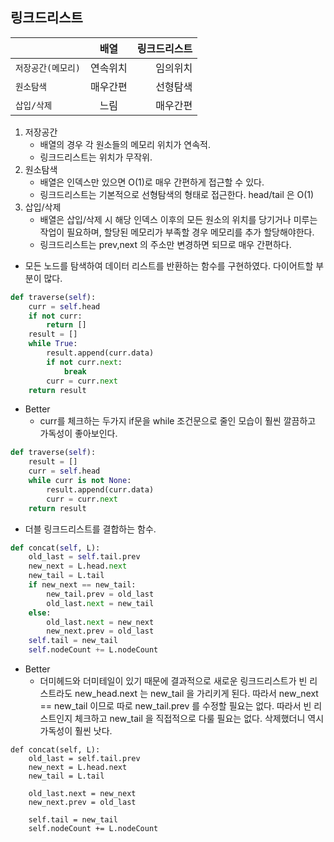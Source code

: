 링크드리스트
------
|  | 배열 | 링크드리스트 |
|---|:---:|---:|
`저장공간(메모리)` | 연속위치 | 임의위치 |
`원소탐색` | 매우간편 | 선형탐색 |
`삽입/삭제` | 느림 | 매우간편

1. 저장공간
    - 배열의 경우 각 원소들의 메모리 위치가 연속적.
    - 링크드리스트는 위치가 무작위.
2. 원소탐색
    - 배열은 인덱스만 있으면 O(1)로 매우 간편하게 접근할 수 있다.
    - 링크드리스트는 기본적으로 선형탐색의 형태로 접근한다. head/tail 은 O(1)
3. 삽입/삭제
    - 배열은 삽입/삭제 시 해당 인덱스 이후의 모든 원소의 위치를 당기거나 미루는 작업이 필요하며, 할당된 메모리가 부족할 경우 메모리를 추가 할당해야한다.
    - 링크드리스트는 prev,next 의 주소만 변경하면 되므로 매우 간편하다.
    

* 모든 노드를 탐색하여 데이터 리스트를 반환하는 함수를 구현하였다. 다이어트할 부분이 많다.
```python
def traverse(self):
    curr = self.head
    if not curr:
        return []
    result = []
    while True:
        result.append(curr.data)
        if not curr.next:
            break
        curr = curr.next
    return result
```

* Better
    * curr를 체크하는 두가지 if문을 while 조건문으로 줄인 모습이 훨씬 깔끔하고 가독성이 좋아보인다.
```python
def traverse(self):
    result = []
    curr = self.head
    while curr is not None:
        result.append(curr.data)
        curr = curr.next
    return result
```

* 더블 링크드리스트를 결합하는 함수.
```python
def concat(self, L):
    old_last = self.tail.prev
    new_next = L.head.next
    new_tail = L.tail
    if new_next == new_tail:
        new_tail.prev = old_last
        old_last.next = new_tail
    else:
        old_last.next = new_next
        new_next.prev = old_last
    self.tail = new_tail
    self.nodeCount += L.nodeCount
```
* Better
    * 더미헤드와 더미테일이 있기 때문에 결과적으로 새로운 링크드리스트가 빈 리스트라도 new_head.next 는 new_tail 을 가리키게 된다. 
    따라서 new_next == new_tail 이므로 따로 new_tail.prev 를 수정할 필요는 없다.
    따라서 빈 리스트인지 체크하고 new_tail 을 직접적으로 다룰 필요는 없다. 삭제했더니 역시 가독성이 훨씬 낫다.
```pyton
def concat(self, L):
    old_last = self.tail.prev
    new_next = L.head.next
    new_tail = L.tail

    old_last.next = new_next
    new_next.prev = old_last

    self.tail = new_tail
    self.nodeCount += L.nodeCount
```
